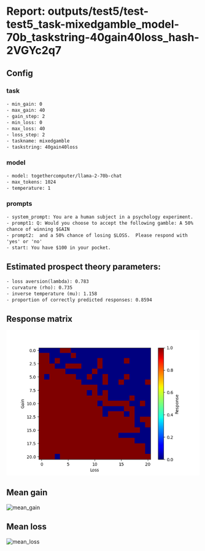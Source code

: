 # Report: outputs/test5/test-test5_task-mixedgamble_model-70b_taskstring-40gain40loss_hash-2VGYc2q7
## Config

### task

    - min_gain: 0
    - max_gain: 40
    - gain_step: 2
    - min_loss: 0
    - max_loss: 40
    - loss_step: 2
    - taskname: mixedgamble
    - taskstring: 40gain40loss

### model

    - model: togethercomputer/llama-2-70b-chat
    - max_tokens: 1024
    - temperature: 1

### prompts

    - system_prompt: You are a human subject in a psychology experiment. 
    - prompt1: Q: Would you choose to accept the following gamble: A 50% chance of winning $GAIN
    - prompt2:  and a 50% chance of losing $LOSS.  Please respond with 'yes' or 'no'
    - start: You have $100 in your pocket. 

## Estimated prospect theory parameters:

    - loss aversion(lambda): 0.783
    - curvature (rho): 0.735
    - inverse temperature (mu): 1.158
    - proportion of correctly predicted responses: 0.8594                    
## Response matrix
![respmat](respmat.png)

## Mean gain
![mean_gain](mean_gain.png)

## Mean loss
![mean_loss](mean_loss.png)

